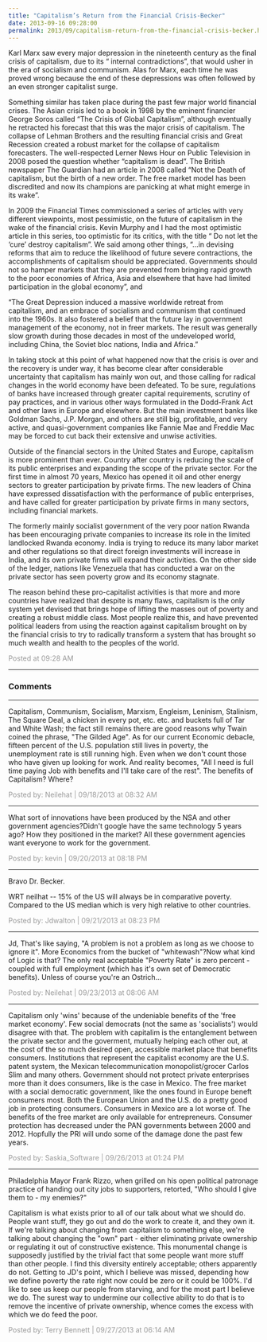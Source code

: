 ```yaml
---
title: "Capitalism’s Return from the Financial Crisis-Becker"
date: 2013-09-16 09:28:00
permalink: 2013/09/capitalism-return-from-the-financial-crisis-becker.html
---
```

Karl Marx saw every major depression in the nineteenth
century as the final crisis of capitalism, due to its “ internal
contradictions”, that would usher in the era of socialism and communism. Alas
for Marx, each time he was proved wrong because the end of these depressions
was often followed by an even stronger capitalist surge.

Something similar has taken place during the past few
major world financial crises. The Asian crisis led to a book in 1998 by the
eminent financier George Soros called “The Crisis of Global Capitalism”,
although eventually he retracted his forecast that this was the major crisis of
capitalism. The collapse of Lehman Brothers and the resulting financial crisis
and Great Recession created a robust market for the collapse of capitalism
forecasters. The well-respected Lerner News Hour on Public Television in 2008
posed the question whether “capitalism is dead”. The British newspaper The
Guardian had an article in 2008 called “Not the Death of capitalism, but the
birth of a new order. The free market model has been discredited and now its
champions are panicking at what might emerge in its wake”.

In 2009 the Financial
Times commissioned a series of articles with very different viewpoints, most
pessimistic, on the future of capitalism in the wake of the financial crisis.
Kevin Murphy and I had the most optimistic article in this series, too
optimistic for its critics, with the title “ Do not let the ‘cure’ destroy
capitalism”. We said among other things, “…in devising reforms that
aim to reduce the likelihood of future severe contractions, the accomplishments
of capitalism should be appreciated. Governments should not so hamper markets
that they are prevented from bringing rapid growth to the poor economies of
Africa, Asia and elsewhere that have had limited participation in the global
economy”, and

“The Great Depression
induced a massive worldwide retreat from capitalism, and an embrace of
socialism and communism that continued into the 1960s. It also fostered a
belief that the future lay in government management of the economy, not in
freer markets. The result was generally slow growth during those decades in
most of the undeveloped world, including China, the Soviet bloc nations, India and
Africa.”

In taking stock at this
point of what happened now that the crisis is over and the recovery is under
way, it has become clear after considerable uncertainty that capitalism has
mainly won out, and those calling for radical changes in the world economy have
been defeated. To be sure, regulations of banks have increased through greater
capital requirements, scrutiny of pay practices, and in various other ways
formulated in the Dodd-Frank Act and other laws in Europe and elsewhere. But
the main investment banks like Goldman Sachs, J.P. Morgan, and others are still
big, profitable, and very active, and quasi-government companies like Fannie
Mae and Freddie Mac may be forced to cut back their extensive and unwise
activities.

Outside of the financial sectors
in the United States and Europe, capitalism is more prominent than ever.
Country after country is reducing the scale of its public enterprises and
expanding the scope of the private sector. For the first time in almost 70
years, Mexico has opened it oil and other energy sectors to greater
participation by private firms. The new leaders of China have expressed
dissatisfaction with the performance of public enterprises, and have called for
greater participation by private firms in many sectors, including financial
markets.

The formerly mainly
socialist government of the very poor nation Rwanda has been encouraging
private companies to increase its role in the limited landlocked Rwanda
economy. India is trying to reduce its many labor market and other regulations
so that direct foreign investments will increase in India, and its own private
firms will expand their activities. On the other side of the ledger, nations
like Venezuela that has conducted a war on the private sector has seen poverty
grow and its economy stagnate.

The reason behind these
pro-capitalist activities is that more and more countries have realized that
despite is many flaws, capitalism is the only system yet devised that brings
hope of lifting the masses out of poverty and creating a robust middle class. Most
people realize this, and have prevented political leaders from using the
reaction against capitalism brought on by the financial crisis to try to radically
transform a system that has brought so much wealth and health to the peoples of
the world.

<span style="color:#999">Posted at 09:28 AM</span>

<!-- more -->

---

### Comments

---

Capitalism, Communism, Socialism, Marxism, Engleism, Leninism, Stalinism, The Square Deal, a chicken in every pot, etc. etc. and buckets full of Tar and White Wash; the fact still remains there are good reasons why Twain coined the phrase, "The Gilded Age". As for our current Economic debacle, fifteen percent of the U.S. population still lives in poverty, the unemployment rate is still running high. Even when we don't count those who have given up looking for work. And reality becomes, "All I need is full time paying Job with benefits and I'll take care of the rest". The benefits of Capitalism? Where? 

<span style="color:#999">Posted by: Neilehat | 09/18/2013 at 08:32 AM</span>

---

What sort of innovations have been produced by the NSA and other government agencies?Didn't google have the same technology 5 years ago?  How they positioned in the market?  All these government agencies want everyone to work for the government.

<span style="color:#999">Posted by: kevin | 09/20/2013 at 08:18 PM</span>

---

Bravo Dr. Becker.

WRT neilhat -- 15% of the US will always be in comparative poverty. Compared to the US median which is very high relative to other countries.

<span style="color:#999">Posted by: Jdwalton | 09/21/2013 at 08:23 PM</span>

---

Jd, That's like saying, "A problem is not a problem as long as we choose to ignore it". More Economics from the bucket of "whitewash"?Now what kind of Logic is that? The only real acceptable "Poverty Rate" is zero percent - coupled with full employment (which has it's own set of Democratic benefits). Unless of course you're an Ostrich...  

<span style="color:#999">Posted by: Neilehat | 09/23/2013 at 08:06 AM</span>

---

Capitalism only 'wins' because of the undeniable benefits of the 'free market economy'. Few social democrats (not the same as 'socialists') would disagree with that.
The problem with capitalim is the entanglement between the private sector and the goverment, mutually helping each other out, at the cost of the so much desired open, accessible market place that benefits consumers. Institutions that represent the capitalist economy are the U.S. patent system, the Mexican telecommunication monopolist/grocer Carlos Slim and many others.
Government should not protect private enterprises more than it does consumers, like is the case in Mexico.
The free market with a social democratic government, like the ones found in Europe beneft consumers most. Both the European Union and the U.S. do a pretty good job in protecting consumers.
Consumers in Mexico are a lot worse of. The benefits of the free market are only available for entrepreneurs. Consumer protection has decreased under the PAN governments between 2000 and 2012. Hopfully the PRI will undo some of the damage done the past few years.

<span style="color:#999">Posted by: Saskia_Software | 09/26/2013 at 01:24 PM</span>

---

Philadelphia Mayor Frank Rizzo, when grilled on his open political patronage practice of handing out city jobs to supporters, retorted, "Who should I give them to - my enemies?"

Capitalism is what exists prior to all of our talk about what we should do.  People want stuff, they go out and do the work to create it, and they own it.  If we're talking about changing from capitalism to something else, we're talking about changing the "own" part - either eliminating private ownership or regulating it out of constructive existence.  This monumental change is supposedly justified by the trivial fact that some people want more stuff than other people.  I find this diversity entirely acceptable; others apparently do not.  Getting to JD's point, which I believe was missed, depending how we define poverty the rate right now could be zero or it could be 100%.  I'd like to see us keep our people from starving, and for the most part I believe we do.  The surest way to undermine our collective ability to do that is to remove the incentive of private ownership, whence comes the excess with which we do feed the poor.


<span style="color:#999">Posted by: Terry Bennett | 09/27/2013 at 06:14 AM</span>